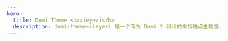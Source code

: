 ```yaml
---
hero:
  title: Dumi Theme <b>xieyezi</b>
  description: dumi-theme-xieyezi 是一个专为 Dumi 2 设计的文档站点主题包。
---
```


<code src="./index.zh-CN.tsx" inline></code>
